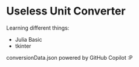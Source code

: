 # Useless Unit Converter

Learning different things:
- Julia Basic
- tkinter

conversionData.json powered by GitHub Copilot :P
